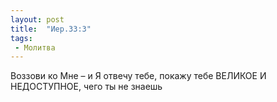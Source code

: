 ```yaml
---
layout: post
title:  "Иер.33:3"
tags:
 - Молитва
---
```


Воззови ко Мне – и Я отвечу тебе, покажу тебе ВЕЛИКОЕ И НЕДОСТУПНОЕ, чего ты не знаешь

